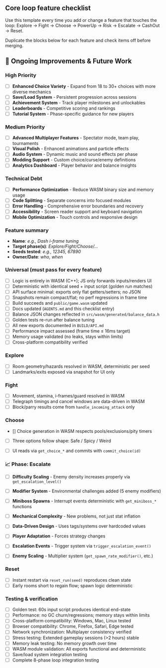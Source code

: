 ## Core loop feature checklist

Use this template every time you add or change a feature that touches the loop: Explore → Fight → Choose → PowerUp → Risk → Escalate → CashOut → Reset.

Duplicate the blocks below for each feature and check items off before merging.

## 🚀 Ongoing Improvements & Future Work

### High Priority
- [ ] **Enhanced Choice Variety** - Expand from 18 to 30+ choices with more diverse mechanics
- [ ] **Save/Load System** - Persistent progression across sessions
- [ ] **Achievement System** - Track player milestones and unlockables
- [ ] **Leaderboards** - Competitive scoring and rankings
- [ ] **Tutorial System** - Phase-specific guidance for new players

### Medium Priority
- [ ] **Advanced Multiplayer Features** - Spectator mode, team play, tournaments
- [ ] **Visual Polish** - Enhanced animations and particle effects
- [ ] **Audio System** - Dynamic music and sound effects per phase
- [ ] **Modding Support** - Custom choice/curse/enemy definitions
- [ ] **Analytics Dashboard** - Player behavior and balance insights

### Technical Debt
- [ ] **Performance Optimization** - Reduce WASM binary size and memory usage
- [ ] **Code Splitting** - Separate concerns into focused modules
- [ ] **Error Handling** - Comprehensive error boundaries and recovery
- [ ] **Accessibility** - Screen reader support and keyboard navigation
- [ ] **Mobile Optimization** - Touch controls and responsive design

### Feature summary
- **Name**: _e.g., Dash i-frame tuning_
- **Target phase(s)**: _Explore/Fight/Choose/..._
- **Seeds tested**: _e.g., 12345, 67890_
- **Owner/Date**: _who, when_

### Universal (must pass for every feature)
- [ ] Logic is entirely in WASM (C++); JS only forwards inputs/renders UI
- [ ] Deterministic with identical seed + input script (golden run matches)
- [ ] API surface minimal: exports only flat getters/setters; no JSON
- [ ] Snapshots remain compact/flat; no perf regressions in frame time
- [ ] Build succeeds and `public/game.wasm` updated
- [ ] Docs updated (`AGENTS.md` and this checklist entry)
- [ ] Balance JSON changes reflected in `src/wasm/generated/balance_data.h`
- [ ] Golden tests re-run after balance tuning
- [ ] All new exports documented in `BUILD/API.md`
- [ ] Performance impact assessed (frame time ≤ 16ms target)
- [ ] Memory usage validated (no leaks, stays within limits)
- [ ] Cross-platform compatibility verified

### Explore
- [ ] Room geometry/hazards resolved in WASM, deterministic per seed
- [ ] Landmarks/exits exposed via snapshot for UI only

### Fight
- [ ] Movement, stamina, i-frames/guard resolved in WASM
- [ ] Telegraph timings and cancel windows are data-driven in WASM
- [ ] Block/parry results come from `handle_incoming_attack` only

### Choose
- [] Choice generation in WASM respects pools/exclusions/pity timers
- [ ] Three options follow shape: Safe / Spicy / Weird
- [ ] UI reads via `get_choice_*` and commits with `commit_choice(id)`



### 📈 Phase: Escalate
- [ ] **Difficulty Scaling** - Enemy density increases properly via `get_escalation_level()`
- [ ] **Modifier System** - Environmental challenges added (5 enemy modifiers)
- [ ] **Miniboss Spawns** - Interrupt events deterministic with `get_miniboss_*` functions
- [ ] **Mechanical Complexity** - New problems, not just stat inflation
- [ ] **Data-Driven Design** - Uses tags/systems over hardcoded values
- [ ] **Player Adaptation** - Forces strategy changes
- [ ] **Escalation Events** - Trigger system via `trigger_escalation_event()`
- [ ] **Enemy Scaling** - Multiplier system (`get_spawn_rate_modifier()`, etc.)



### Reset
- [ ] Instant restart via `reset_run(seed)` reproduces clean state
- [ ] Early rooms short to regain flow; spawn logic deterministic

### Testing & verification
- [ ] Golden test: 60s input script produces identical end-state
- [ ] Performance: no GC churn/regressions; memory stays within limits
- [ ] Cross-platform compatibility: Windows, Mac, Linux tested
- [ ] Browser compatibility: Chrome, Firefox, Safari, Edge tested
- [ ] Network synchronization: Multiplayer consistency verified
- [ ] Stress testing: Extended gameplay sessions (>2 hours) stable
- [ ] Memory leak testing: No memory growth over time
- [ ] WASM module validation: All exports functional and deterministic
- [ ] Save/load system integration testing
- [ ] Complete 8-phase loop integration testing
